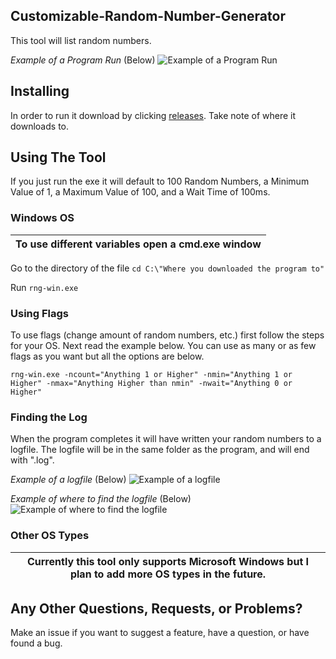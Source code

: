 ## Customizable-Random-Number-Generator
This tool will list random numbers. 

*Example of a Program Run* (Below)
![Example of a Program Run](https://cdn.discordapp.com/attachments/757644490952540331/878476557184815114/unknown.png)
## Installing
In order to run it download by clicking [releases](https://github.com/redstone2019/Customizable-Random-Number-Generator/releases/latest). Take note of where it downloads to.
## Using The Tool
If you just run the exe it will default to 100 Random Numbers, a Minimum Value of 1, a Maximum Value of 100, and a Wait Time of 100ms.
### Windows OS
| To use different variables open a cmd.exe window |
|--------------------------------------------------|

Go to the directory of the file `cd C:\"Where you downloaded the program to"`

Run `rng-win.exe`
### Using Flags
To use flags (change amount of random numbers, etc.) first follow the steps for your OS.
Next read the example below. You can use as many or as few flags as you want but all the options are below.

`rng-win.exe -ncount="Anything 1 or Higher" -nmin="Anything 1 or Higher" -nmax="Anything Higher than nmin" -nwait="Anything 0 or Higher"`
### Finding the Log
When the program completes it will have written your random numbers to a logfile. The logfile will be in the same folder as the program, and will end with ".log".

*Example of a logfile* (Below)
![Example of a logfile](https://cdn.discordapp.com/attachments/757644490952540331/878485088009060392/unknown.png)

*Example of where to find the logfile* (Below)
![Example of where to find the logfile](https://cdn.discordapp.com/attachments/757644490952540331/878479084181655562/unknown.png)
### Other OS Types
| Currently this tool only supports Microsoft Windows but I plan to add more OS types in the future. |
|----------------------------------------------------------------------------------------------------|
## Any Other Questions, Requests, or Problems?
Make an issue if you want to suggest a feature, have a question, or have found a bug.
